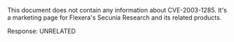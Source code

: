 This document does not contain any information about CVE-2003-1285. It's a marketing page for Flexera's Secunia Research and its related products.

Response: UNRELATED